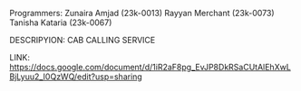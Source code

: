 Programmers:
Zunaira Amjad (23k-0013)
Rayyan Merchant (23k-0073)
Tanisha Kataria (23k-0067)

DESCRIPYION: CAB CALLING SERVICE

LINK:
https://docs.google.com/document/d/1iR2aF8pg_EvJP8DkRSaCUtAlEhXwLBjLyuu2_I0QzWQ/edit?usp=sharing

 
 


